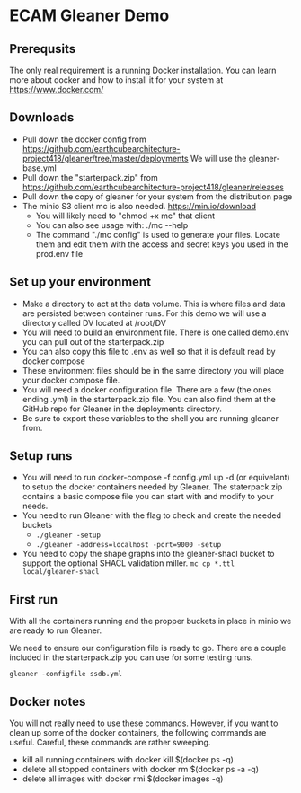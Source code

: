 # ECAM Gleaner Demo

## Prerequsits

The only real requirement is a running Docker installation.  You can learn more about
docker and how to install it for your system at https://www.docker.com/

## Downloads

* Pull down the docker config from 
https://github.com/earthcubearchitecture-project418/gleaner/tree/master/deployments   We will use the 
gleaner-base.yml
* Pull down the "starterpack.zip" from https://github.com/earthcubearchitecture-project418/gleaner/releases
* Pull down the copy of gleaner for your system from the distribution page
* The minio S3 client mc is also needed.  https://min.io/download
	* You will likely need to "chmod +x mc" that client
	* You can also see usage with: ./mc --help
	* The command "./mc config" is used to generate your files.  Locate them and edit them
	with the access and secret keys you used in the prod.env file

## Set up your environment

* Make a directory to act at the data volume.  This is where files and data are persisted between container
runs.   For this demo we will use a directory called DV located at /root/DV
* You will need to build an environment file.  There is one called demo.env you can pull out of
the starterpack.zip
* You can also copy this file to .env as well so that it is default read by docker compose
* These environment files should be in the same directory you will place your docker compose file.
* You will need a docker configuration file.  There are a few (the ones ending .yml) in the starterpack.zip 
file.  You can also find them at the GitHub repo for Gleaner in the deployments directory.
* Be sure to export these variables to the shell you are running gleaner from.

## Setup runs

* You will need to run docker-compose -f config.yml up -d (or equivelant) to setup the 
docker containers needed by Gleaner.  The staterpack.zip contains a basic compose file you can 
start with and modify to your needs. 
* You need to run Gleaner with the flag to check and create the needed buckets 
	* `./gleaner -setup`
	* `./gleaner -address=localhost -port=9000 -setup`
* You need to copy the shape graphs into the gleaner-shacl bucket to support the
optional SHACL validation miller.
`mc cp *.ttl local/gleaner-shacl`

## First run

With all the containers running and the propper buckets in place in minio we are ready 
to run Gleaner.

We need to ensure our configuration file is ready to go.  There are a couple included in the starterpack.zip
you can use for some testing runs.

```gleaner -configfile ssdb.yml```

## Docker notes

You will not really need to use these commands.  However, if you want to clean up some 
of the docker containers, the following commands are useful.  Careful, these commands
are rather sweeping.

* kill all running containers with docker kill $(docker ps -q)
* delete all stopped containers with docker rm $(docker ps -a -q)
* delete all images with docker rmi $(docker images -q)

